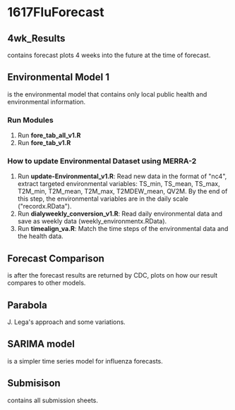 # 1617FluForecast
## 4wk_Results
contains forecast plots 4 weeks into the future at the time of forecast.
## Environmental Model 1
is the environmental model that contains only local public health and environmental information.
### Run Modules
1. Run **fore_tab_all_v1.R**
2. Run **fore_tab_v1.R**
### How to update Environmental Dataset using MERRA-2
1. Run **update-Environmental_v1.R**: Read new data in the format of "nc4", extract targeted environmental variables: TS_min, TS_mean, TS_max, T2M_min, T2M_mean, T2M_max, T2MDEW_mean, QV2M. By the end of this step, the environmental variables are in the daily scale ("recordx.RData").
2. Run **dialyweekly_conversion_v1.R**: Read daily environmental data and save as weekly data (weekly_environmentx.RData).
3. Run **timealign_va.R**: Match the time steps of the environmental data and the health data.
## Forecast Comparison
is after the forecast results are returned by CDC, plots on how our result compares to other models.
## Parabola
J. Lega's approach and some variations.
## SARIMA model
is a simpler time series model for influenza forecasts.
## Submisison
contains all submission sheets.
